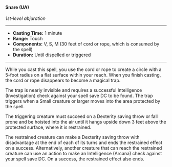 #### Snare (UA)
*1st-level abjuration*
___
- **Casting Time:** 1 minute
- **Range:** Touch
- **Components:** V, S, M (30 feet of cord or rope, which is consumed by the spell)
- **Duration:** Until dispelled or triggered
___
While you cast this spell, you use the cord or rope to create a circle with a 5-foot radius on a flat surface within your reach. When you finish casting, the cord or rope disappears to become a magical trap.

The trap is nearly invisible and requires a successful Intelligence (Investigation) check against your spell save DC to be found. The trap triggers when a Small creature or larger moves into the area protected by the spell.

The triggering creature must succeed on a Dexterity saving throw or fall prone and be hoisted into the air until it hangs upside down 3 feet above the protected surface, where it is restrained.

The restrained creature can make a Dexterity saving throw with disadvantage at the end of each of its turns and ends the restrained effect on a success. Alternatively, another creature that can reach the restrained creature can use an action to make an Intelligence (Arcana) check against your spell save DC. On a success, the restrained effect also ends.